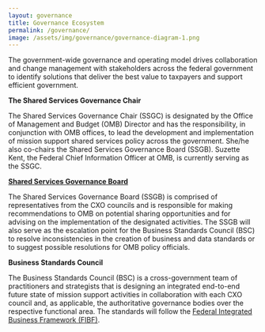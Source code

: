 ```yaml
---
layout: governance
title: Governance Ecosystem
permalink: /governance/
image: /assets/img/governance/governance-diagram-1.png
---
```

The government-wide governance and operating model drives collaboration and change management with stakeholders across the federal government to identify solutions that deliver the best value to taxpayers and support efficient government.

**The Shared Services Governance Chair**

The Shared Services Governance Chair (SSGC) is designated by the Office of Management and Budget (OMB) Director and has the responsibility, in conjunction with OMB offices, to lead the development and implementation of mission support shared services policy across the government. She/he also co-chairs the Shared Services Governance Board (SSGB). Suzette Kent, the Federal Chief Information Officer at OMB, is currently serving as the SSGC.

**[Shared Services Governance Board](../ssgb)**

The Shared Services Governance Board (SSGB) is comprised of representatives from the CXO councils and is responsible for making recommendations to OMB on potential sharing opportunities and for advising on the implementation of the designated activities.  The SSGB will also serve as the escalation point for the Business Standards Council (BSC) to resolve inconsistencies in the creation of business and data standards or to suggest possible resolutions for OMB policy officials.

**Business Standards Council**

The Business Standards Council (BSC) is a cross-government team of practitioners and strategists that is designing an integrated end-to-end future state of mission support activities in collaboration with each CXO council and, as applicable, the authoritative governance bodies over the respective functional area. The standards will follow the [Federal Integrated Business Framework (FIBF)](../fibf).
